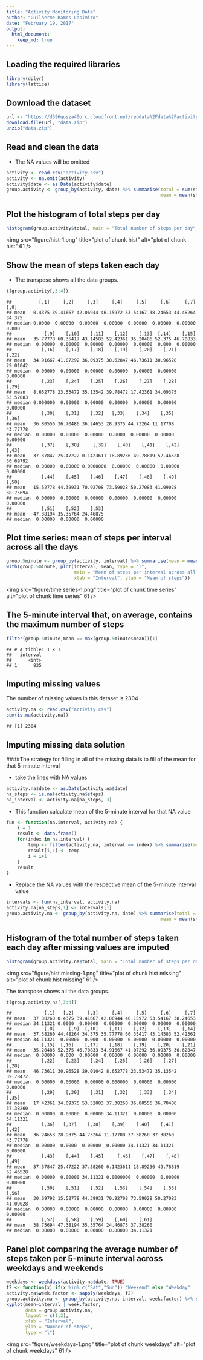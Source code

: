 ```yaml
---
title: "Activity Monitoring Data"
author: "Guilherme Ramos Casimiro"
date: "February 19, 2017"
output:
  html_document:
    keep_md: true
---
```





## Loading the required libraries


```r
library(dplyr)
library(lattice)
```


## Download the dataset



```r
url <- "https://d396qusza40orc.cloudfront.net/repdata%2Fdata%2Factivity.zip"
download.file(url, "data.zip")
unzip("data.zip")
```

## Read and clean the data

* The NA values will be omitted


```r
activity <- read.csv("activity.csv")
activity <- na.omit(activity)
activity$date <- as.Date(activity$date)
group.activity <- group_by(activity, date) %>% summarise(total = sum(steps),
                                                         mean = mean(steps), median = median(steps))
```

## Plot the histogram of total steps per day


```r
histogram(group.activity$total, main = "Total number of steps per day", xlab = "Number of total steps")
```

<img src="figure/hist-1.png" title="plot of chunk hist" alt="plot of chunk hist" 61 />

## Show the mean of steps taken each day 

* The transpose shows all the data groups.


```r
t(group.activity[,3:4])
```

```
##          [,1]     [,2]     [,3]     [,4]     [,5]     [,6]     [,7]   [,8]
## mean   0.4375 39.41667 42.06944 46.15972 53.54167 38.24653 44.48264 34.375
## median 0.0000  0.00000  0.00000  0.00000  0.00000  0.00000  0.00000  0.000
##            [,9]    [,10]    [,11]    [,12]    [,13]  [,14]    [,15]
## mean   35.77778 60.35417 43.14583 52.42361 35.20486 52.375 46.70833
## median  0.00000  0.00000  0.00000  0.00000  0.00000  0.000  0.00000
##           [,16]    [,17]    [,18]    [,19]    [,20]    [,21]    [,22]
## mean   34.91667 41.07292 36.09375 30.62847 46.73611 30.96528 29.01042
## median  0.00000  0.00000  0.00000  0.00000  0.00000  0.00000  0.00000
##           [,23]    [,24]    [,25]    [,26]    [,27]    [,28]    [,29]
## mean   8.652778 23.53472 35.13542 39.78472 17.42361 34.09375 53.52083
## median 0.000000  0.00000  0.00000  0.00000  0.00000  0.00000  0.00000
##           [,30]    [,31]    [,32]   [,33]    [,34]    [,35]    [,36]
## mean   36.80556 36.70486 36.24653 28.9375 44.73264 11.17708 43.77778
## median  0.00000  0.00000  0.00000  0.0000  0.00000  0.00000  0.00000
##           [,37]    [,38]     [,39]    [,40]    [,41]    [,42]    [,43]
## mean   37.37847 25.47222 0.1423611 18.89236 49.78819 52.46528 30.69792
## median  0.00000  0.00000 0.0000000  0.00000  0.00000  0.00000  0.00000
##           [,44]    [,45]    [,46]    [,47]    [,48]    [,49]    [,50]
## mean   15.52778 44.39931 70.92708 73.59028 50.27083 41.09028 38.75694
## median  0.00000  0.00000  0.00000  0.00000  0.00000  0.00000  0.00000
##           [,51]    [,52]    [,53]
## mean   47.38194 35.35764 24.46875
## median  0.00000  0.00000  0.00000
```

## Plot time series: mean of steps per interval across all the days


```r
group.5minute <- group_by(activity, interval) %>% summarise(mean = mean(steps, na.rm = TRUE))
with(group.5minute, plot(interval, mean, type = "l",
                         main = "Mean of steps per interval across all the days",
                         xlab = "Interval", ylab = "Mean of steps"))
```

<img src="figure/time series-1.png" title="plot of chunk time series" alt="plot of chunk time series" 61 />

## The 5-minute interval that, on average, contains the maximum number of steps


```r
filter(group.5minute,mean == max(group.5minute$mean))[1]
```

```
## # A tibble: 1 × 1
##   interval
##      <int>
## 1      835
```

## Imputing missing values

The number of missing values in this dataset is 2304


```r
activity.na <- read.csv("activity.csv")
sum(is.na(activity.na))
```

```
## [1] 2304
```

## Imputing missing data solution

####The strategy for filling in all of the missing data is to fill of the mean for that 5-minute interval

* take the lines with NA values


```r
activity.na$date <- as.Date(activity.na$date)
na_steps <- is.na(activity.na$steps)
na_interval <- activity.na[na_steps, 3]
```

* This function calculate mean of the 5-minute interval for that NA value


```r
fun <- function(na.interval, activity.na) {
    i = 1
    result <- data.frame()
    for(index in na.interval) {
        temp <- filter(activity.na, interval == index) %>% summarise(mean = mean(steps, na.rm = TRUE))
        result[i,1] <- temp
        i = i+1
    }
    result
}
```

* Replace the NA values with the respective mean of the 5-minute interval value


```r
intervals <- fun(na_interval, activity.na)
activity.na[na_steps,1] <- intervals[1]
group.activity.na <- group_by(activity.na, date) %>% summarise(total = sum(steps),
                                                         mean = mean(steps), median = median(steps))
```

## Histogram of the total number of steps taken each day after missing values are imputed


```r
histogram(group.activity.na$total, main = "Total number of steps per day after missing values imputed", xlab = "Number of total steps")
```

<img src="figure/hist missing-1.png" title="plot of chunk hist missing" alt="plot of chunk hist missing" 61 />

The transpose shows all the data groups.


```r
t(group.activity.na[,3:4])
```

```
##            [,1]   [,2]     [,3]     [,4]     [,5]     [,6]     [,7]
## mean   37.38260 0.4375 39.41667 42.06944 46.15972 53.54167 38.24653
## median 34.11321 0.0000  0.00000  0.00000  0.00000  0.00000  0.00000
##            [,8]     [,9]  [,10]    [,11]    [,12]    [,13]    [,14]
## mean   37.38260 44.48264 34.375 35.77778 60.35417 43.14583 52.42361
## median 34.11321  0.00000  0.000  0.00000  0.00000  0.00000  0.00000
##           [,15]  [,16]    [,17]    [,18]    [,19]    [,20]    [,21]
## mean   35.20486 52.375 46.70833 34.91667 41.07292 36.09375 30.62847
## median  0.00000  0.000  0.00000  0.00000  0.00000  0.00000  0.00000
##           [,22]    [,23]    [,24]    [,25]    [,26]    [,27]    [,28]
## mean   46.73611 30.96528 29.01042 8.652778 23.53472 35.13542 39.78472
## median  0.00000  0.00000  0.00000 0.000000  0.00000  0.00000  0.00000
##           [,29]    [,30]    [,31]    [,32]    [,33]    [,34]    [,35]
## mean   17.42361 34.09375 53.52083 37.38260 36.80556 36.70486 37.38260
## median  0.00000  0.00000  0.00000 34.11321  0.00000  0.00000 34.11321
##           [,36]   [,37]    [,38]    [,39]    [,40]    [,41]    [,42]
## mean   36.24653 28.9375 44.73264 11.17708 37.38260 37.38260 43.77778
## median  0.00000  0.0000  0.00000  0.00000 34.11321 34.11321  0.00000
##           [,43]    [,44]    [,45]     [,46]    [,47]    [,48]    [,49]
## mean   37.37847 25.47222 37.38260 0.1423611 18.89236 49.78819 52.46528
## median  0.00000  0.00000 34.11321 0.0000000  0.00000  0.00000  0.00000
##           [,50]    [,51]    [,52]    [,53]    [,54]    [,55]    [,56]
## mean   30.69792 15.52778 44.39931 70.92708 73.59028 50.27083 41.09028
## median  0.00000  0.00000  0.00000  0.00000  0.00000  0.00000  0.00000
##           [,57]    [,58]    [,59]    [,60]    [,61]
## mean   38.75694 47.38194 35.35764 24.46875 37.38260
## median  0.00000  0.00000  0.00000  0.00000 34.11321
```

## Panel plot comparing the average number of steps taken per 5-minute interval across weekdays and weekends



```r
weekdays <- weekdays(activity.na$date, TRUE)
f2 <- function(x) if(x %in% c("Sat","Sun")) "Weekend" else "Weekday"
activity.na$week.factor <- sapply(weekdays, f2)
group.activity.na <- group_by(activity.na, interval, week.factor) %>% summarise(mean = mean(steps))
xyplot(mean~interval | week.factor,
       data = group.activity.na,
       layout = c(1,2),
       xlab = "Interval",
       ylab = "Number of steps",
       type = "l")
```

<img src="figure/weekdays-1.png" title="plot of chunk weekdays" alt="plot of chunk weekdays" 61 />
